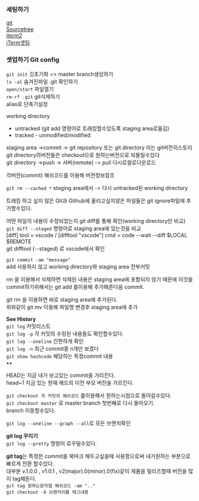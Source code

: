 
### 세팅하기
[git](https://git-scm.com/downloads)  
[Sourcetree](https://www.sourcetreeapp.com/)  
[iterm2](https://www.iterm2.com/)  
[iTerm셋팅](https://gist.github.com/kevin-smets/8568070)


### 셋업하기 Git config

`git init` 깃초기화 => master branch생성하기  
`ls -al` 숨겨진파일 .git 확인하기  
`open/start` 파일열기  
`rm-rf .git`  git삭제하기  
alias로 단축기설정 


working directory
- untracked (git add 명령어로 트래킹할수있도록 staging area로옮김)  
- tracked - unmodified/modified  

staging area ->commit -> git repository 또는 git directory 라는 git버전히스토리   
git directory의버전들은 checkout으로 원하는버전으로 되돌릴수있다  
git directory ->push -> 서버(remote) -> pull 다시로컬로다운로드

각버전(commit) 해쉬코드를 이용해 버전정보참조

`git rm --cached *` staging area에서 -> 다시 untracked된 working directory

트래킹 하고 싶지 않은 Git과 Github에 올리고싶지않은 파일들은 git ignore파일에 추가할수있다.

어떤 파일의 내용이 수정되었는지 git diff를 통해 확인(working directory만 비교)   
`git diff --staged` 명령어로 staging area에 있는것을 비교   
[diff] tool = vscode / [difftool "vscode"] cmd = code --wait --diff $LOCAL $REMOTE  
git difftool (--staged) 로 vscode에서 확인


`git commit -am "message"`  
add 사용하지 않고 working directory와 staging area 전부커밋

rm 을 이용해서 삭제하면 삭제된 내용은 staging area에 포함되지 않기 때문에 이것을 commit하기위해서는 git add 를이용해 추가해준다음 commit.

git rm 을 이용하면 바로 staging area에 추가된다.  
위와같이 git mv 이용해 파일명 변경후 staging area에 추가

**See History**  
`git log` 커밋리스트  
`git log -p`  각 커밋의 수정된 내용들도 확인할수있다.  
`git log --oneline` 간편하게 확인  
`git log -n` 최근 commit중 n개만 보겠다  
`git show hashcode` 해당하는 특정commit 내용  
••

HEAD는 지금 내가 보고있는 commit을 가리킨다.  
head~1 지금 있는 현재 헤드의 이전 부모 버전을 가르킨다.

`git checkout 각 커밋의 해쉬코드` 를이용해서 원하는시점으로 돌아갈수있다.  
`git checkout master` 로 master branch 첫번째로 다시 돌아오기.  
branch 이동할수있다.

`git log --oneline --graph --all`로 모든 브랜치확인

**git log 꾸미기**  
`git log --pretty` 명령어 로꾸밀수있다.

**git tag**는 특정한 commit을 북마크 해두고싶을때 사용함으로써 내가원하는 부분으로 빠르게 전환 할수있다.  
대부분 v.1.0.0 , v1.0.1 , v2(major).0(minor).0(fix)같이 제품을 릴리즈할때 버전을 많이 tag해둔다.  
`git tag 원하는문자열 해쉬코드 -am ".."`  
`git checkout -b 브랜치이름 태그내용`












